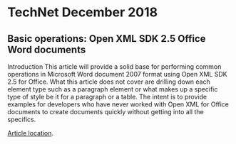 # TechNet December 2018
## Basic operations: Open XML SDK 2.5 Office Word documents
Introduction
This article will provide a solid base for performing common operations in Microsoft Word document 2007 format using Open XML SDK 2.5 for Office. What this article does not cover are drilling down each element type such as a paragraph element or what makes up a specific type of style be it for a paragraph or a table.
The intent is to provide examples for developers who have never worked with Open XML for Office documents to create documents quickly without getting into all the specifics.

[Article location](https://social.technet.microsoft.com/wiki/contents/articles/52248.basic-operations-open-xml-sdk-2-5-office-word-documents.aspx?Redirected=true).
